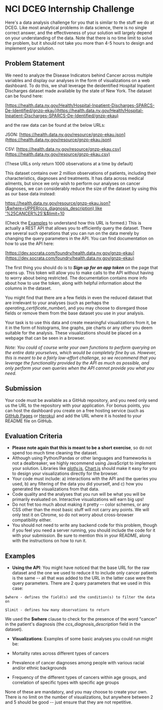 # NCI DCEG Internship Challenge

Here's a data analysis challenge for you that is similar to the stuff we do at DCEG. Like most analytical problems in data science, there is no single correct answer, and the effectiveness of your solution will largely depend on your understanding of the data. Note that there is no time limit to solve the problem, but it should not take you more than 4-5 hours to design and implement your solution. 



## Problem Statement

We need to analyze the Disease Indicators behind Cancer across multiple variables and display our analyses in the form of visualizations on a web dashboard. To do this, we shall leverage the deidentified Hospital Inpatient Discharges dataset made available by the state of New York. The dataset can be found here: 

[https://health.data.ny.gov/Health/Hospital-Inpatient-Discharges-SPARCS-De-Identified/gnzp-ekau](https://health.data.ny.gov/Health/Hospital-Inpatient-Discharges-SPARCS-De-Identified/gnzp-ekau)

and the raw data can be found at the below URLs:

JSON: [https://health.data.ny.gov/resource/gnzp-ekau.json](https://health.data.ny.gov/resource/gnzp-ekau.json)

CSV: [https://health.data.ny.gov/resource/gnzp-ekau.csv](https://health.data.ny.gov/resource/gnzp-ekau.csv)

(These URLs only return 1000 observations at a time by default)

This dataset contains over 2 million observations of patients, including their characteristics, diagnoses and treatments. It has data across medical ailments, but since we only wish to perform our analyses on cancer diagnoses, we can considerably reduce the size of the dataset by using this as our base data instead:

[https://health.data.ny.gov/resource/gnzp-ekau.json?\$where=UPPER(ccs_diagnosis_description) like '%25CANCER%25'&\$limit=10](https://health.data.ny.gov/resource/gnzp-ekau.json?\$where=UPPER(ccs_diagnosis_description)%20like%20%27%25CANCER%25%27&\$limit=10)

\(Check the [Examples](#Examples) to understand how this URL is formed.)
This is actually a REST API that allows you to efficiently query the dataset. There are several such operations that you can run on the data merely by changing the query parameters in the API. You can find documentation on how to use the API here:

[https://dev.socrata.com/foundry/health.data.ny.gov/gnzp-ekau](https://dev.socrata.com/foundry/health.data.ny.gov/gnzp-ekau)

The first thing you should do is to _**Sign up for an app token**_ on the page that opens up. This token will allow you to make calls to the API without having to worry about being restricted. The documentation contains more info about how to use the token, along with helpful information about the columns in the dataset. 

You might find that there are a few fields in even the reduced dataset that are irrelevant to your analyses (such as perhaps the _operating_certificate_number_), and you may choose to disregard those fields or remove them from the base dataset you use in your analysis.

Your task is to use this data and create meaningful visualizations from it, be it in the form of histograms, line graphs, pie charts or any other you deem suitable for the analysis. These visualizations should be placed on a webpage that can be seen in a browser.

_Note: You could of course write your own functions to perform querying on the entire data yourselves, which would be completely fine by us. However, this is meant to be a fairly low-effort challenge, so we recommend that you leverage the functionality provided by the API as much as possible, and only perform your own queries when the API cannot provide you what you need._



## Submission
Your code must be available as a GitHub repository, and you need only send us the URL to the repository with your application.
For bonus points, you can host the dashboard you create on a free hosting service (such as [GitHub Pages](https://pages.github.com/) or [Heroku](https://www.heroku.com/)) and add the URL where it is hosted to your README file on GitHub.



## Evaluation Criteria

- **Please note again that this is meant to be a short exercise**, so do not spend too much time cleaning the dataset.
- Although using Python/Pandas or other languages and frameworks is not a dealbreaker, we highly recommend using JavaScript to implement your solution. Libraries like [plotly.js](https://plot.ly/javascript/), [Chart.js](https://www.chartjs.org/) should make it easy for you to design your visualizations directly for the browser.
- Your code must include: a) interactions with the API and the queries you used, b) any filtering of the data you did yourself, and c) how you generated the visualizations from that data.
- Code quality and the analyses that you run will be what you will be primarily evaluated on. Interactive visualizations will earn big ups!
- Do not fret too much about making it pretty -- color schemes, or any CSS other than the most basic stuff will not carry any points. We will only test it on Chrome, so do not worry about cross-browser compatibility either. 
- You should not need to write any backend code for this problem, though if you feel you need a server running, you should include the code for it with your submission. Be sure to mention this in your README, along with the instructions on how to run it.



## Examples
- **Using the API**: You might have noticed that the base URL for the raw dataset and the one we used to reduce it to include only cancer patients is the same -- all that was added to the URL in the latter case were the query parameters. There are 2 query parameters that we used in this case:

`$where - defines the field(s) and the condition(s) to filter the data on`

`$limit - defines how many observations to return`

We used the **\$where** clause to check for the presence of the word "cancer" in the patient's diagnosis (the _ccs_diagnosis_description_ field in the dataset).

- **Visualizations**: Examples of some basic analyses you could run might be:

 - Mortality rates across different types of cancers
 - Prevalence of cancer diagnoses among people with various racial and/or ethnic backgrounds
 - Frequency of the different types of cancers within age groups, and correlation of specific types with specific age groups

None of these are mandatory, and you may choose to create your own. There is no limit on the number of visualizations, but anywhere between 2 and 5 should be good -- just ensure that they are not repetitive.
